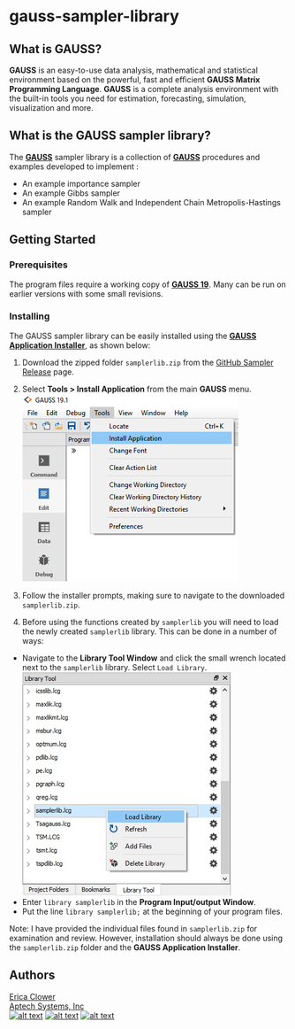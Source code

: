# gauss-sampler-library

## What is GAUSS?
**GAUSS** is an easy-to-use data analysis, mathematical and statistical environment based on the powerful, fast and efficient **GAUSS Matrix Programming Language**. **GAUSS** is a complete analysis environment with the built-in tools you need for estimation, forecasting, simulation, visualization and more.

## What is the GAUSS sampler library?
The [**GAUSS**](www.aptech.com) sampler library is a collection of [**GAUSS**](www.aptech.com) procedures and examples developed to implement :
* An example importance sampler
* An example Gibbs sampler
* An example Random Walk and Independent Chain Metropolis-Hastings sampler

## Getting Started
### Prerequisites
The program files require a working copy of [**GAUSS 19**](www.aptech.com). Many can be run on earlier versions with some small revisions.

### Installing
The GAUSS sampler library can be easily installed using the [**GAUSS Application Installer**](https://www.aptech.com/support/installation/using-the-applications-installer-wizard/), as shown below:

1. Download the zipped folder `samplerlib.zip` from the [GitHub Sampler Release](https://github.com/aptech/gauss-sampler-library/releases) page.
2. Select **Tools > Install Application** from the main **GAUSS** menu.  
![install wizard](images/install_application.png)  

3. Follow the installer prompts, making sure to navigate to the downloaded `samplerlib.zip`.
4. Before using the functions created by `samplerlib` you will need to load the newly created `samplerlib` library. This can be done in a number of ways:
  *   Navigate to the **Library Tool Window** and click the small wrench located next to the `samplerlib` library. Select `Load Library`.  
  ![load library](images/load_sampler.jpg)
  *  Enter `library samplerlib` in the **Program Input/output Window**.
  *  Put the line `library samplerlib;` at the beginning of your program files.

  Note: I have provided the individual files found in `samplerlib.zip` for examination and review. However, installation should always be done using the `samplerlib.zip` folder and the **GAUSS Application Installer**.

## Authors
[Erica Clower](mailto:eclower@aptech.com)  
[Aptech Systems, Inc](https://www.aptech.com/)  
[![alt text][1.1]][1]
[![alt text][2.1]][2]
[![alt text][3.1]][3]

<!-- links to social media icons -->
[1.1]: https://www.aptech.com/wp-content/uploads/2019/02/fb.png (Visit Aptech Facebook)
[2.1]: https://www.aptech.com/wp-content/uploads/2019/02/gh.png (Aptech Github)
[3.1]: https://www.aptech.com/wp-content/uploads/2019/02/li.png (Find us on LinkedIn)

<!-- links to your social media accounts -->
[1]: https://www.facebook.com/GAUSSAptech/
[2]: https://github.com/aptech
[3]: https://linkedin.com/in/ericaclower
<!-- Please don't remove this: Grab your social icons from https://github.com/carlsednaoui/gitsocial -->
